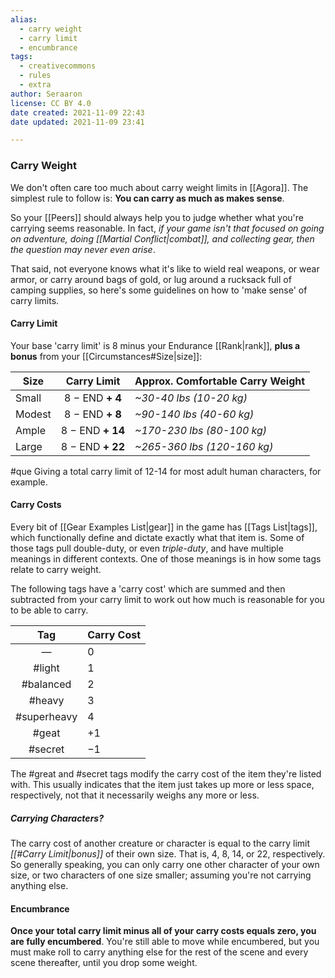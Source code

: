 ```yaml
---
alias:
  - carry weight
  - carry limit
  - encumbrance
tags:
  - creativecommons
  - rules
  - extra
author: Seraaron
license: CC BY 4.0
date created: 2021-11-09 22:43
date updated: 2021-11-09 23:41

---
```


### Carry Weight

We don't often care too much about carry weight limits in [[Agora]]. The simplest rule to follow is: **You can carry as much as makes sense**.

So your [[Peers]] should always help you to judge whether what you're carrying seems reasonable. In fact, _if your game isn't that focused on going on adventure, doing [[Martial Conflict|combat]], and collecting gear, then the question may never even arise_.

That said, not everyone knows what it's like to wield real weapons, or wear armor, or carry around bags of gold, or lug around a rucksack full of camping supplies, so here's some guidelines on how to 'make sense' of carry limits.

#### Carry Limit

Your base 'carry limit' is 8 minus your Endurance [[Rank|rank]], **plus a bonus** from your [[Circumstances#Size|size]]:

| Size   |     Carry Limit    | Approx. Comfortable Carry Weight |
| ------ | :----------------: | -------------------------------- |
| Small  |  8 − END **+ 4** | _~30-40 lbs (10-20 kg)_          |
| Modest | 8 − END **+ 8** | _~90-140 lbs (40-60 kg)_         |
| Ample  | 8 − END **+ 14** | _~170-230 lbs (80-100 kg)_       |
| Large  | 8 − END **+ 22** | _~265-360 lbs (120-160 kg)_      |

#que Giving a total carry limit of 12-14 for most adult human characters, for example.

#### Carry Costs

Every bit of [[Gear Examples List|gear]] in the game has [[Tags List|tags]], which functionally define and dictate exactly what that item is. Some of those tags pull double-duty, or even _triple-duty_, and have multiple meanings in different contexts. One of those meanings is in how some tags relate to carry weight.

The following tags have a 'carry cost' which are summed and then subtracted from your carry limit to work out how much is reasonable for you to be able to carry.

|     Tag     | Carry Cost |
| :---------: | ---------- |
|      —      | 0          |
|    #light   | 1          |
|  #balanced  | 2          |
|    #heavy   | 3          |
| #superheavy | 4          |
|    #geat    | +1         |
|   #secret   | −1         |

The #great and #secret tags modify the carry cost of the item they're listed with. This usually indicates that the item just takes up more or less space, respectively, not that it necessarily weighs any more or less.

##### Carrying Characters?

The carry cost of another creature or character is equal to the carry limit _[[#Carry Limit|bonus]]_ of their own size. That is, 4, 8, 14, or 22, respectively. So generally speaking, you can only carry one other character of your own size, or two characters of one size smaller; assuming you're not carrying anything else.

#### Encumbrance

**Once your total carry limit minus all of your carry costs equals zero, you are fully encumbered**. You're still able to move while encumbered, but you must make roll to carry anything else for the rest of the scene and every scene thereafter, until you drop some weight.
